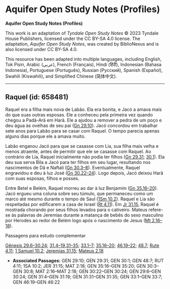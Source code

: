 # Aquifer Open Study Notes (Profiles)

**Aquifer Open Study Notes (Profiles)**

This work is an adaptation of *Tyndale Open Study Notes* © 2023 Tyndale House Publishers, licensed under the CC BY\-SA 4\.0 license. The adaptation, *Aquifer Open Study Notes*, was created by BiblioNexus and is also licensed under CC BY\-SA 4\.0\.

This resource has been adapted into multiple languages, including English, Tok Pisin, Arabic (عربي), French (Français), Hindi (हिंदी), Indonesian (Bahasa Indonesia), Portuguese (Português), Russian (Русский), Spanish (Español), Swahili (Kiswahili), and Simplified Chinese (简体中文).



--------------------------------

## Raquel (id: 658481)

Raquel era a filha mais nova de Labão. Ela era bonita, e Jacó a amava mais do que suas outras esposas. Ele a conheceu pela primeira vez quando chegou a Padã\-Arã em Harã. Ele a ajudou a remover a pedra de um poço e deu água às ovelhas de seu pai ([Gn 29\.10](https://ref.ly/Gen29:10)). Jacó concordou em trabalhar sete anos para Labão para se casar com Raquel. O tempo parecia apenas alguns dias porque ele a amava muito.

Labão enganou Jacó para que se casasse com Lia, sua filha mais velha e menos atraente, antes de permitir que ele se casasse com Raquel. Ao contrário de Lia, Raquel inicialmente não podia ter filhos ([Gn 29\.31](https://ref.ly/Gen29:31); [30\.1](https://ref.ly/Gen30:1)). Ela deu sua serva Bila a Jacó para ter filhos em seu lugar, resultando nos nascimentos de Dã e Naftali ([Gn 30\.3–8](https://ref.ly/Gen30:3-Gen30:8)). Eventualmente, Raquel engravidou e deu à luz José ([Gn 30\.22–24](https://ref.ly/Gen30:22-Gen30:24)). Logo depois, Jacó deixou Harã com suas esposas, filhos e posses.

Entre Betel e Belém, Raquel morreu ao dar à luz Benjamim ([Gn 35\.16–20](https://ref.ly/Gen35:16-Gen35:20)). Jacó ergueu uma coluna sobre seu túmulo, que permaneceu como um marco até mesmo durante o tempo de Saul ([1Sm 10\.2](https://ref.ly/1Sam10:2)). Raquel e Lia são respeitadas por edificarem a casa de Israel ([Rt 4\.11](https://ref.ly/Ruth4:11)). Em [Jr 31\.15](https://ref.ly/Jer31:15), Raquel é mostrada chorando por seus filhos levados para o cativeiro. Mateus refere\-se às palavras de Jeremias durante a matança de bebês do sexo masculino por Herodes ao redor de Belém logo após o nascimento de Jesus ([Mt 2\.16–18](https://ref.ly/Matt2:16-Matt2:18)).

Passagens para estudo complementar

[Gênesis 29\.6–30\.24](https://ref.ly/Gen29:6-Gen30:24); [31\.4–19](https://ref.ly/Gen31:4-Gen31:19),[31–35](https://ref.ly/Gen31:31-Gen31:35); [33\.1–7](https://ref.ly/Gen33:1-Gen33:7); [35\.16–20](https://ref.ly/Gen35:16-Gen35:20); [46\.19–22](https://ref.ly/Gen46:19-Gen46:22); [48\.7](https://ref.ly/Gen48:7); [Rute 4\.11](https://ref.ly/Ruth4:11); [1 Samuel 10\.2](https://ref.ly/1Sam10:2); [Jeremias 31\.15](https://ref.ly/Jer31:15); [Mateus 2\.18](https://ref.ly/Matt2:18)

* **Associated Passages:** GEN 29:10; GEN 29:31; GEN 30:1; GEN 48:7; RUT 4:11; 1SA 10:2; JER 31:15; MAT 2:18; GEN 35:16–GEN 35:20; GEN 30:3–GEN 30:8; MAT 2:16–MAT 2:18; GEN 30:22–GEN 30:24; GEN 29:6–GEN 30:24; GEN 31:4–GEN 31:19; GEN 31:31–GEN 31:35; GEN 33:1–GEN 33:7; GEN 46:19–GEN 46:22

